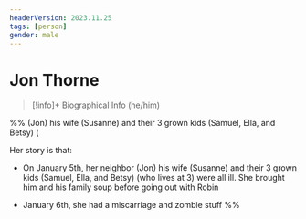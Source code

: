```yaml
---
headerVersion: 2023.11.25
tags: [person]
gender: male
---
```

# Jon Thorne
>[!info]+ Biographical Info
> (he/him)

%%
(Jon) his wife (Susanne) and their 3 grown kids (Samuel, Ella, and Betsy) (
  
Her story is that:

* On January 5th, her neighbor (Jon) his wife (Susanne) and their 3 grown kids (Samuel, Ella, and Betsy) (who lives at 3) were all ill. She brought him and his family soup before going out with Robin

* January 6th, she had a miscarriage and zombie stuff
%%